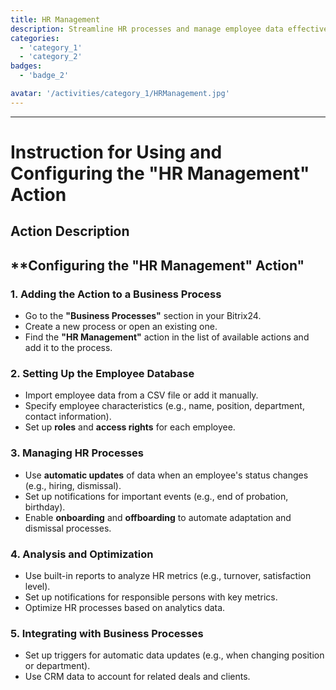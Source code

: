 ```yaml
---
title: HR Management
description: Streamline HR processes and manage employee data effectively.
categories: 
  - 'category_1'
  - 'category_2'
badges: 
  - 'badge_2'

avatar: '/activities/category_1/HRManagement.jpg'
---
```

---
# Instruction for Using and Configuring the "HR Management" Action

## Action Description

## **Configuring the "HR Management" Action"

### 1. Adding the Action to a Business Process
- Go to the **"Business Processes"** section in your Bitrix24.
- Create a new process or open an existing one.
- Find the **"HR Management"** action in the list of available actions and add it to the process.

### 2. Setting Up the Employee Database
- Import employee data from a CSV file or add it manually.
- Specify employee characteristics (e.g., name, position, department, contact information).
- Set up **roles** and **access rights** for each employee.

### 3. Managing HR Processes
- Use **automatic updates** of data when an employee's status changes (e.g., hiring, dismissal).
- Set up notifications for important events (e.g., end of probation, birthday).
- Enable **onboarding** and **offboarding** to automate adaptation and dismissal processes.

### 4. Analysis and Optimization
- Use built-in reports to analyze HR metrics (e.g., turnover, satisfaction level).
- Set up notifications for responsible persons with key metrics.
- Optimize HR processes based on analytics data.

### 5. Integrating with Business Processes
- Set up triggers for automatic data updates (e.g., when changing position or department).
- Use CRM data to account for related deals and clients.  
